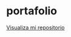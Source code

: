 # portafolio

<a href="https://anayelitza.github.io/ChallengeEncriptador//">Visualiza mi repositorio</a>
